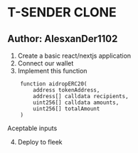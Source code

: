 # T-SENDER CLONE

## Author: AlesxanDer1102

1. Create a basic react/nextjs application
2. Connect our wallet
3. Implement this function
```solidity
    function aidropERC20(
        address tokenAddress,
        address[] calldata recipients,
        uint256[] calldata amounts,
        uint256[] totalAmount
    )

```
Aceptable inputs

4. Deploy to fleek